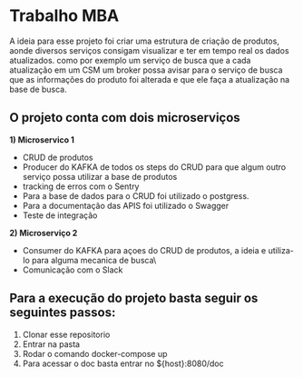 # Trabalho MBA 

A ideia para esse projeto foi criar uma estrutura de criação de produtos, aonde diversos serviços consigam visualizar e ter em tempo real os dados atualizados. como por exemplo um serviço de busca que a cada atualização em um CSM um broker possa avisar para o serviço de busca que as informações do produto foi alterada e que ele faça a atualização na base de busca.

## O projeto conta com dois microserviços

**1) Microservico 1**
- CRUD de produtos
- Producer do KAFKA de todos os steps do CRUD para que algum outro serviço possa utilizar a base de produtos
- tracking de erros com o Sentry
- Para a base de dados para o CRUD foi utilizado o postgress.
- Para a documentação das APIS foi utilizado o Swagger
- Teste de integração


**2) Microserviço 2**
- Consumer do KAFKA para açoes do CRUD de produtos, a ideia e utiliza-lo para alguma mecanica de busca\
- Comunicação com o Slack

## Para a execução do projeto basta seguir os seguintes passos:

1) Clonar esse repositorio
2) Entrar na pasta
3) Rodar o comando docker-compose up
4) Para acessar o doc basta entrar no ${host}:8080/doc